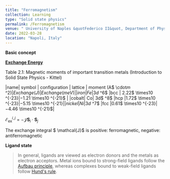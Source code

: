 ```yaml
---
title: "Ferromagnetism"
collection: Learning
type: "Solid state physics"
permalink: /Ferromagnetism
venue: " University of Naples &quotFederico II&quot, Department of Physics"
date: 2022-03-28
location: "Napoli, Italy"
---
```


**Basic concept**

[**Exchange Energy**](https://www.southampton.ac.uk/~rpb/thesis/node18.html)

Table 2.1: Magnetic moments of important transition metals (Introduction to Solid State Physics - Kittel)

|name| symbol |	configuration |	lattice |	moment (A$ \cdot$m$ ^2$) | Exchange  (J)|  Exchange  (meV)|
|iron |Fe |	3d$ ^6$	|bcc	| 2.22$ \times$10$ ^{-23}$| -1.21$ \times$10$ ^{-21}$ |
|cobalt|	Co|	3d$ ^8$	|hcp	|1.72$ \times$10$ ^{-23}$| -5.15$ \times$10$ ^{-21}$|
|nickel|	Ni|	3d$ ^7$	|fcc	|0.61$ \times$10$ ^{-23}$| -4.46$ \times$10$ ^{-21}$|

$\displaystyle \mathcal{E}^{i,j}_{\mathrm{ex}}$	$\displaystyle =$	$\displaystyle -\mathcal{J} {\mathbf{S}}_i\cdot {\mathbf{S}}_j$

The exchange integral $ \mathcal{J}$  is positive: ferromagnetic,  negative: antiferromagnetic

**Ligand state**
>In general, ligands are viewed as electron donors and the metals as electron acceptors. Metal ions bound to strong-field ligands follow the [Aufbau principle](https://en.wikipedia.org/wiki/Aufbau_principle), whereas complexes bound to weak-field ligands follow [Hund's rule](https://en.wikipedia.org/wiki/Hund's_rule).
